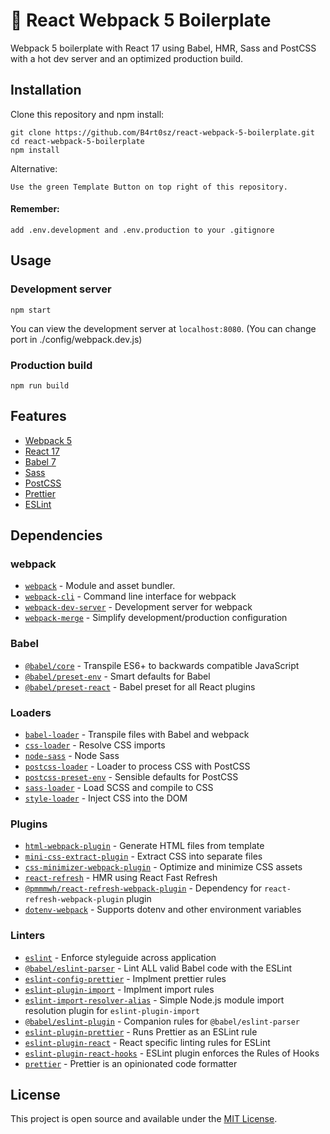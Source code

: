 # :page_facing_up: React Webpack 5 Boilerplate

Webpack 5 boilerplate with React 17 using Babel, HMR, Sass and PostCSS with a hot dev server and an optimized production build.

## Installation

Clone this repository and npm install:

```
git clone https://github.com/B4rt0sz/react-webpack-5-boilerplate.git
cd react-webpack-5-boilerplate
npm install
```

Alternative:

```
Use the green Template Button on top right of this repository.
```

#### Remember:

```
add .env.development and .env.production to your .gitignore
```

## Usage

### Development server

```
npm start
```

You can view the development server at `localhost:8080`.
(You can change port in ./config/webpack.dev.js)

### Production build

```
npm run build
```

## Features

- [Webpack 5](https://webpack.js.org/)
- [React 17](https://reactjs.org/)
- [Babel 7](https://babeljs.io/)
- [Sass](https://sass-lang.com/)
- [PostCSS](https://postcss.org/)
- [Prettier](https://prettier.io/)
- [ESLint](https://eslint.org/)

## Dependencies

### webpack

- [`webpack`](https://github.com/webpack/webpack) - Module and asset bundler.
- [`webpack-cli`](https://github.com/webpack/webpack-cli) - Command line interface for webpack
- [`webpack-dev-server`](https://github.com/webpack/webpack-dev-server) - Development server for webpack
- [`webpack-merge`](https://github.com/survivejs/webpack-merge) - Simplify development/production configuration

### Babel

- [`@babel/core`](https://www.npmjs.com/package/@babel/core) - Transpile ES6+ to backwards compatible JavaScript
- [`@babel/preset-env`](https://babeljs.io/docs/en/babel-preset-env) - Smart defaults for Babel
- [`@babel/preset-react`](https://babeljs.io/docs/en/babel-preset-react) - Babel preset for all React plugins

### Loaders

- [`babel-loader`](https://webpack.js.org/loaders/babel-loader/) - Transpile files with Babel and webpack
- [`css-loader`](https://webpack.js.org/loaders/css-loader/) - Resolve CSS imports
- [`node-sass`](https://github.com/sass/node-sass) - Node Sass
- [`postcss-loader`](https://webpack.js.org/loaders/postcss-loader/) - Loader to process CSS with PostCSS
- [`postcss-preset-env`](https://www.npmjs.com/package/postcss-preset-env) - Sensible defaults for PostCSS
- [`sass-loader`](https://webpack.js.org/loaders/sass-loader/) - Load SCSS and compile to CSS
- [`style-loader`](https://webpack.js.org/loaders/style-loader/) - Inject CSS into the DOM

### Plugins

- [`html-webpack-plugin`](https://github.com/jantimon/html-webpack-plugin) - Generate HTML files from template
- [`mini-css-extract-plugin`](https://github.com/webpack-contrib/mini-css-extract-plugin) - Extract CSS into separate files
- [`css-minimizer-webpack-plugin`](https://github.com/webpack-contrib/css-minimizer-webpack-plugin) - Optimize and minimize CSS assets
- [`react-refresh`](https://github.com/pmmmwh/react-refresh-webpack-plugin) - HMR using React Fast Refresh
- [`@pmmmwh/react-refresh-webpack-plugin`](https://github.com/pmmmwh/react-refresh-webpack-plugin) - Dependency for `react-refresh-webpack-plugin` plugin
- [`dotenv-webpack`](https://github.com/mrsteele/dotenv-webpack) - Supports dotenv and other environment variables

### Linters

- [`eslint`](https://github.com/eslint/eslint) - Enforce styleguide across application
- [`@babel/eslint-parser`](https://github.com/babel/babel-eslint) - Lint ALL valid Babel code with the ESLint
- [`eslint-config-prettier`](https://github.com/prettier/eslint-config-prettier) - Implment prettier rules
- [`eslint-plugin-import`](https://github.com/benmosher/eslint-plugin-import) - Implment import rules
- [`eslint-import-resolver-alias`](https://www.npmjs.com/package/eslint-import-resolver-alias) - Simple Node.js module import resolution plugin for `eslint-plugin-import`
- [`@babel/eslint-plugin`](https://github.com/babel/babel/tree/main/eslint/babel-eslint-plugin) - Companion rules for `@babel/eslint-parser`
- [`eslint-plugin-prettier`](https://github.com/prettier/eslint-plugin-prettier) - Runs Prettier as an ESLint rule
- [`eslint-plugin-react`](https://github.com/yannickcr/eslint-plugin-react) - React specific linting rules for ESLint
- [`eslint-plugin-react-hooks`](https://github.com/facebook/react/tree/master/packages/eslint-plugin-react-hooks) - ESLint plugin enforces the Rules of Hooks
- [`prettier`](https://github.com/prettier/prettier) - Prettier is an opinionated code formatter

## License

This project is open source and available under the [MIT License](LICENSE).
